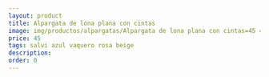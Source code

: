 ```yaml
---
layout: product
title: Alpargata de lona plana con cintas
image: img/productos/alpargatas/Alpargata de lona plana con cintas=45 =salvi azul vaquero rosa beige.webp
price: 45 
tags: salvi azul vaquero rosa beige
description: 
order: 0
---
```

